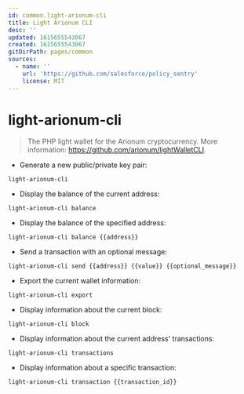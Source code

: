 ```yaml
---
id: common.light-arionum-cli
title: Light Arionum CLI
desc: ''
updated: 1615655543067
created: 1615655543067
gitDirPath: pages/common
sources:
  - name: ''
    url: 'https://github.com/salesforce/policy_sentry'
    license: MIT
---
```

# light-arionum-cli

> The PHP light wallet for the Arionum cryptocurrency.
> More information: <https://github.com/arionum/lightWalletCLI>.

- Generate a new public/private key pair:

`light-arionum-cli`

- Display the balance of the current address:

`light-arionum-cli balance`

- Display the balance of the specified address:

`light-arionum-cli balance {{address}}`

- Send a transaction with an optional message:

`light-arionum-cli send {{address}} {{value}} {{optional_message}}`

- Export the current wallet information:

`light-arionum-cli export`

- Display information about the current block:

`light-arionum-cli block`

- Display information about the current address' transactions:

`light-arionum-cli transactions`

- Display information about a specific transaction:

`light-arionum-cli transaction {{transaction_id}}`

